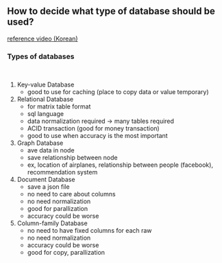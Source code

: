 ## How to decide what type of database should be used?
[reference video (Korean)](https://www.youtube.com/watch?v=ZVuHZ2Fjkl4)

### Types of databases

<br/>

1. Key-value Database
    * good to use for caching (place to copy data or value temporary)
2. Relational Database
    * for matrix table format
    * sql language
    * data normalization required → many tables required
    * ACID transaction (good for money transaction)
    * good to use when accuracy is the most important
3. Graph Database
    * ave data in node
    * save relationship between node
    * ex, location of airplanes, relationship between people (facebook), recommendation system
4. Document Database
    * save a json file
    * no need to care about columns
    * no need normalization
    * good for parallization 
    * accuracy could be worse
5. Column-family Database
    * no need to have fixed columns for each raw
    * no need normalization
    * accuracy could be worse
    * good for copy, parallization